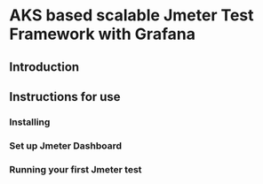 # AKS based scalable Jmeter Test Framework with Grafana

## Introduction


## Instructions for use

### Installing

### Set up Jmeter Dashboard

### Running your first Jmeter test
